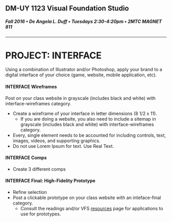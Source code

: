 ## DM-UY 1123 Visual Foundation Studio
##### Fall 2016 • De Angela L. Duff • Tuesdays 2:30-4:20pm • 2MTC MAGNET 811 
---


# PROJECT: INTERFACE
Using a combination of Illustrator and/or Photoshop, apply your brand to a digital interface of your choice (game, website, mobile application, etc).

#### INTERFACE Wireframes    
Post on your class website in grayscale (includes black and white) with interface-wireframes category. 
* Create a wireframe of your interface in letter dimensions (8 1/2 x 11). 
  * If you are doing a website, you also need to include a sitemap in grayscale (includes black and white) with interface-wireframes category. 
* Every, single element needs to be accounted for including controls, text, images, videos, and supporting graphics. 
* Do not use Lorem Ipsum for text. Use Real Text.

#### INTERFACE Comps
* Create 3 different comps 

#### INTERFACE Final: High-Fidelity Prototype 
* Refine selection
* Post a clickable prototype on your class website with an inteface-final category. 
  * Consult the readings and/or VFS <a href="../dm1123_vfs_recommended_resources.md">resources</a> page for applications to use for prototypes.




